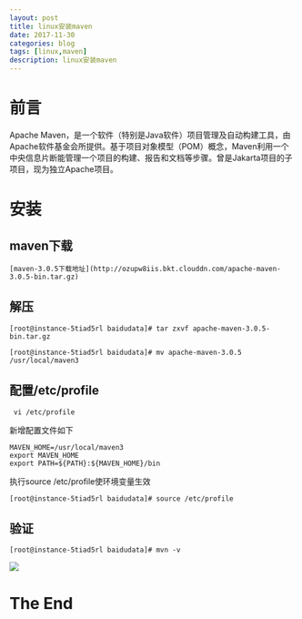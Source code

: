 ```yaml
---
layout: post
title: linux安装maven
date: 2017-11-30
categories: blog
tags: [linux,maven]
description: linux安装maven
---
```


# 前言

Apache Maven，是一个软件（特别是Java软件）项目管理及自动构建工具，由Apache软件基金会所提供。基于项目对象模型（POM）概念，Maven利用一个中央信息片断能管理一个项目的构建、报告和文档等步骤。曾是Jakarta项目的子项目，现为独立Apache项目。

# 安装

## maven下载

	[maven-3.0.5下载地址](http://ozupw8iis.bkt.clouddn.com/apache-maven-3.0.5-bin.tar.gz)
	
## 解压

	[root@instance-5tiad5rl baidudata]# tar zxvf apache-maven-3.0.5-bin.tar.gz
	
	[root@instance-5tiad5rl baidudata]# mv apache-maven-3.0.5 /usr/local/maven3
	
## 配置/etc/profile

	 vi /etc/profile
	 
新增配置文件如下

	MAVEN_HOME=/usr/local/maven3
	export MAVEN_HOME
	export PATH=${PATH}:${MAVEN_HOME}/bin
	 
执行source /etc/profile使环境变量生效

	[root@instance-5tiad5rl baidudata]# source /etc/profile
	 
## 验证

	[root@instance-5tiad5rl baidudata]# mvn -v


<img src="http://ozupw8iis.bkt.clouddn.com/201711301.png" align="center" class="img-responsive">

# The End
